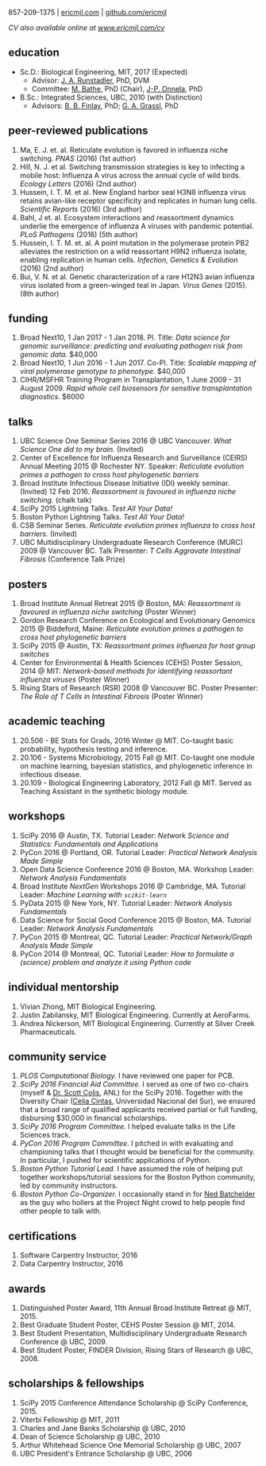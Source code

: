 857-209-1375 | [ericmjl.com][2] | [github.com/ericmjl][3]

*CV also available online at www.ericmjl.com/cv*

## education
- Sc.D.: Biological Engineering, MIT, 2017 (Expected)
    + Advisor: [J. A. Runstadler](https://runstadlerlab.mit.edu), PhD, DVM
    + Committee: [M. Bathe](http://lcbb.mit.edu/), PhD (Chair), [J-P. Onnela](https://www.hsph.harvard.edu/onnela-lab/research/), PhD
- B.Sc.: Integrated Sciences, UBC, 2010 (with Distinction)
    + Advisors: [B. B. Finlay](http://finlaylab.msl.ubc.ca/), PhD; [G. A. Grassl](https://www.kls.uni-kiel.de/en/members/prof.-dr.-guntram-grassl), PhD

## peer-reviewed publications

1. Ma, E. J. et. al. Reticulate evolution is favored in influenza niche switching. *PNAS* (2016) (1st author)
1. Hill, N. J. et al. Switching transmission strategies is key to infecting a mobile host: Influenza A virus across the annual cycle of wild birds. *Ecology Letters* (2016) (2nd author)
1. Hussein, I. T. M. et al. New England harbor seal H3N8 influenza virus retains avian-like receptor specificity and replicates in human lung cells. *Scientific Reports* (2016) (3rd author)
1. Bahl, J et. al. Ecosystem interactions and reassortment dynamics underlie the emergence of influenza A viruses with pandemic potential. *PLoS Pathogens* (2016) (5th author)
1. Hussein, I. T. M. et. al. A point mutation in the polymerase protein PB2 alleviates the restriction on a wild reassortant H9N2 influenza isolate, enabling replication in human cells. *Infection, Genetics & Evolution* (2016) (2nd author)
1. Bui, V. N. et al. Genetic characterization of a rare H12N3 avian influenza virus isolated from a green-winged teal in Japan. *Virus Genes* (2015). (8th author)

## funding

1. Broad Next10, 1 Jan 2017 - 1 Jan 2018. PI. Title: *Data science for genomic surveillance: predicting and evaluating pathogen risk from genomic data.* $40,000
1. Broad Next10, 1 Jun 2016 - 1 Jun 2017. Co-PI. Title: *Scalable mapping of viral polymerase genotype to phenotype.* $40,000
1. CIHR/MSFHR Training Program in Transplantation, 1 June 2009 - 31 August 2009. *Rapid whole cell biosensors for sensitive transplantation diagnostics.* $6000

## talks

1. UBC Science One Seminar Series 2016 @ UBC Vancouver. *What Science One did to my brain.* (Invited)
1. Center of Excellence for Influenza Research and Surveillance (CEIRS) Annual Meeting 2015 @ Rochester NY. Speaker: *Reticulate evolution primes a pathogen to cross host phylogenetic barriers*
1. Broad Institute Infectious Disease Initiative (IDI) weekly seminar. (Invited) 12 Feb 2016. *Reassortment is favoured in influenza niche switching.* (chalk talk)
1. SciPy 2015 Lightning Talks. *Test All Your Data!*
1. Boston Python Lightning Talks. *Test All Your Data!*
1. CSB Seminar Series. *Reticulate evolution primes influenza to cross host barriers.* (Invited)
1. UBC Multidisciplinary Undergraduate Research Conference (MURC) 2009 @ Vancouver BC. Talk Presenter: *T Cells Aggravate Intestinal Fibrosis* (Conference Talk Prize)

## posters

1. Broad Institute Annual Retreat 2015 @ Boston, MA: *Reassortment is favoured in influenza niche switching* (Poster Winner)
1. Gordon Research Conference on Ecological and Evolutionary Genomics 2015 @ Biddeford, Maine: *Reticulate evolution primes a pathogen to cross host phylogenetic barriers*
1. SciPy 2015 @ Austin, TX: *Reassortment primes influenza for host group switches*
1. Center for Environmental & Health Sciences (CEHS) Poster Session, 2014 @ MIT: *Network-based methods for identifying reassortant influenza viruses* (Poster Winner)
1. Rising Stars of Research (RSR) 2008 @ Vancouver BC. Poster Presenter: *The Role of T Cells in Intestinal Fibrosis* (Poster Winner)

## academic teaching

1. 20.506 - BE Stats for Grads, 2016 Winter @ MIT. Co-taught basic probability, hypothesis testing and inference.
1. 20.106 - Systems Microbiology, 2015 Fall @ MIT. Co-taught one module on machine learning, bayesian statistics, and phylogenetic inference in infectious disease.
1. 20.109 - Biological Engineering Laboratory, 2012 Fall @ MIT. Served as Teaching Assistant in the synthetic biology module.

## workshops

1. SciPy 2016 @ Austin, TX. Tutorial Leader: *Network Science and Statistics: Fundamentals and Applications*
1. PyCon 2016 @ Portland, OR. Tutorial Leader: *Practical Network Analysis Made Simple*
1. Open Data Science Conference 2016 @ Boston, MA. Workshop Leader: *Network Analysis Fundamentals*
1. Broad Institute *NextGen* Workshops 2016 @ Cambridge, MA. Tutorial Leader: *Machine Learning with `scikit-learn`*
1. PyData 2015 @ New York, NY. Tutorial Leader: *Network Analysis Fundamentals*
1. Data Science for Social Good Conference 2015 @ Boston, MA. Tutorial Leader: *Network Analysis Fundamentals*
1. PyCon 2015 @ Montreal, QC. Tutorial Leader: *Practical Network/Graph Analysis Made Simple*
1. PyCon 2014 @ Montreal, QC. Tutorial Leader: *How to formulate a (science) problem and analyze it using Python code*

## individual mentorship

1. Vivian Zhong, MIT Biological Engineering.
1. Justin Zabilansky, MIT Biological Engineering. Currently at AeroFarms.
1. Andrea Nickerson, MIT Biological Engineering. Currently at Silver Creek Pharmaceuticals.

## community service

1. *PLOS Computational Biology.* I have reviewed one paper for PCB.
1. *SciPy 2016 Financial Aid Committee.* I served as one of two co-chairs (myself & [Dr. Scott Colis](http://www.anl.gov/contributors/scott-collis), ANL) for the SciPy 2016. Together with the Diversity Chair ([Celia Cintas](https://github.com/celiacintas), Universidad Nacional del Sur), we ensured that a broad range of qualified applicants received partial or full funding, disbursing $30,000 in financial scholarships.
1. *SciPy 2016 Program Committee.* I helped evaluate talks in the Life Sciences track.
1. *PyCon 2016 Program Committee.* I pitched in with evaluating and championing talks that I thought would be beneficial for the community. In particular, I pushed for scientific applications of Python.
1. *Boston Python Tutorial Lead.* I have assumed the role of helping put together workshops/tutorial sessions for the Boston Python community, led by community instructors.
1. *Boston Python Co-Organizer.* I occasionally stand in for [Ned Batchelder](http://nedbatchelder.com) as the guy who hollers at the Project Night crowd to help people find other people to talk with.

## certifications

1. Software Carpentry Instructor, 2016
1. Data Carpentry Instructor, 2016

## awards

1. Distinguished Poster Award, 11th Annual Broad Institute Retreat @ MIT, 2015.
1. Best Graduate Student Poster, CEHS Poster Session @ MIT, 2014.
1. Best Student Presentation, Multidisciplinary Undergraduate Research Conference @ UBC, 2009.
1. Best Student Poster, FINDER Division, Rising Stars of Research @ UBC, 2008.

## scholarships & fellowships

1. SciPy 2015 Conference Attendance Scholarship @ SciPy Conference, 2015.
1. Viterbi Fellowship @ MIT, 2011
1. Charles and Jane Banks Scholarship @ UBC, 2010
1. Dean of Science Scholarship @ UBC, 2010
1. Arthur Whitehead Science One Memorial Scholarship @ UBC, 2007
1. UBC President's Entrance Scholarship @ UBC, 2006

[1]: http://shortwhale.com/ericmjl
[2]: http://www.ericmjl.com
[3]: http://github.com/ericmjl

